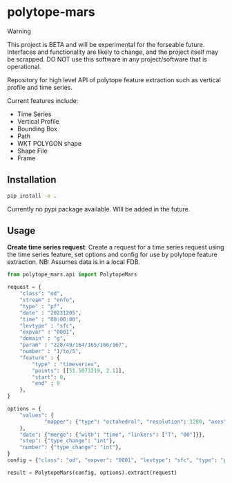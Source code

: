 # polytope-mars

> [!WARNING]
> This project is BETA and will be experimental for the forseable future. Interfaces and functionality are likely to change, and the project itself may be scrapped. DO NOT use this software in any project/software that is operational.

Repository for high level API of polytope feature extraction such as vertical profile and time series.

Current features include:

* Time Series
* Vertical Profile
* Bounding Box
* Path
* WKT POLYGON shape
* Shape File
* Frame

## Installation

```bash
pip install -e .
```

Currently no pypi package available. WIll be added in the future.

## Usage

**Create time series request**: Create a request for a time series request using the time series feature, set options and config for use by polytope feature extraction. NB: Assumes data is in a local FDB.

```python
from polytope_mars.api import PolytopeMars

request = {
    "class": "od",
    "stream" : "enfo",
    "type" : "pf",
    "date" : "20231205",
    "time" : "00:00:00",
    "levtype" : "sfc",
    "expver" : "0001", 
    "domain" : "g",
    "param" : "228/49/164/165/166/167",
    "number" : "1/to/5",
    "feature" : {
        "type" : "timeseries",
        "points": [[51.5073219, 2.1]],
        "start": 0,
        "end" : 9
    },
}

options = {
    "values": {
            "mapper": {"type": "octahedral", "resolution": 1280, "axes": ["latitude", "longitude"]}
    },
    "date": {"merge": {"with": "time", "linkers": ["T", "00"]}},
    "step": {"type_change": "int"},
    "number": {"type_change": "int"},
}
config = {"class": "od", "expver": "0001", "levtype": "sfc", "type": "pf"}

result = PolytopeMars(config, options).extract(request)
```
